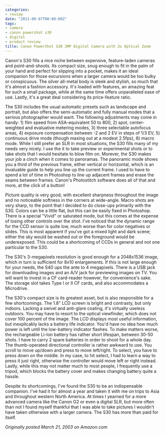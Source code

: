 ```yaml
---
categories:
- review
date: "2011-09-07T00:00:00Z"
tags:
- camera
- canon powershot s30
- digital
- product review
title: Canon PowerShot S30 3MP Digital Camera with 3x Optical Zoom
---
```

Canon's S30 fills a nice niche between expensive, feature-laden cameras and point-and-shoots. Its compact size, snug enough to fit in the palm of your hand and perfect for slipping into a pocket, makes it an ideal companion for those excursions when a larger camera would be too bulky or conspicuous. The silver all-metal body is sleek and stylish, so much that it's almost a fashion accessory. It's loaded with features, an amazing feat for such a small package, while at the same time offers unparalleled ease of use. Lastly, it's a great deal considering its price-feature ratio.

The S30 includes the usual automatic presets such as landscape and portrait, but also offers the semi-automatic and fully manual modes that a serious photographer would want. The following adjustments may come in handy: 1) film speed from ASA-equivalent 50 to 800, 2) spot, center-weighted and evaluative metering modes, 3) three selectable autofocus areas, 4) exposure compensation between -2 and 2 EV in steps of 1/3 EV, 5) continuous drive mode (though maxing out at a modest 2.5fps), 6) macro mode. While I still prefer an SLR in most situations, the S30 fills many of my needs very nicely. I use the it to take preview or experimental shots or to take shots that I would hesitate to blow film on. Morever, the S30 makes your job a cinch when it comes to panoramas. The panoramic mode shows you a third of the previous frame, either vertical or horizontal, which is an invaluable guide to help you line up the current frame. I used to have to spend a lot of time in Photoshop to line up adjacent frames and erase the seams between frames. Canon's Photostitch software does all of that and more, at the click of a button!

Picture quality is very good, with excellent sharpness throughout the image and no noticeable softness in the corners at wide-angle. Macro shots are very sharp, to the point that I decided to do close-ups primarily with the S30. Colors can be a little flat, but this can be easily fixed in Photoshop. There is a special "Vivid" or saturated mode, but this comes at the expense of losing other controls over the shot. I've noticed that the dynamic range for the CCD sensor is quite low, much worse than for color negatives or slides. This is most apparent if you've got a mixed light and dark scene; either the sky would be washed out or the foreground would be underexposed. This could be a shortcoming of CCDs in general and not one particular to the S30.

The S30's 3-megapixels resolution is good enough for a 2048x1536 image, which in turn is sufficient for 8x10 enlargements. If this is not large enough for your needs, the S40 ups the ante to 4 megapixels. There is a USB jack for downloading images and an A/V jack for previewing images on TV. You will want to invest in a CF card-reader however, for convenience's sake. The storage slot takes Type I or II CF cards, and also accommodates a Microdrive.

The S30's compact size is its greatest asset, but is also responsible for a few shortcomings. The 1.8" LCD screen is bright and contrasty, but only indoors. Lacking a swivel and anti-glare coating, it's virtually useless outdoors. You may have to resort to the optical viewfinder, which does not cover 100 percent of the image. The LCD displays most useful information, but inexplicably lacks a battery life indicator. You'd have no idea how much power is left until the low-battery indicator flashes. To make matters worse, the rechargeable Li-Ion battery has rather short lifespan, between 30-50 shots. I have to carry 2 spare batteries in order to shoot for a whole day. The thumb-operated directional controller is rather awkward to use. You scroll to move up/down and press to move left/right. To select, you have to press down on the middle. In my case, to hit select, I had to learn a way to press it just right, otherwise the controller would move left or right instead. Lastly, while this may not matter much to most people, I frequently use a tripod, which blocks the battery cover and makes changing battery quite a hassle.

Despite its shortcomings, I've found the S30 to be an indispensable companion. I've had it for almost a year and taken it with me on trips to Asia and throughout western North America. At times I yearned for a more advanced camera like the Canon G2 or even a digital SLR, but more often than not I found myself thankful that I was able to take pictures I wouldn't have taken otherwise with a larger camera. The S30 has more than paid for itself.

*Originally posted March 21, 2003 on Amazon.com*
